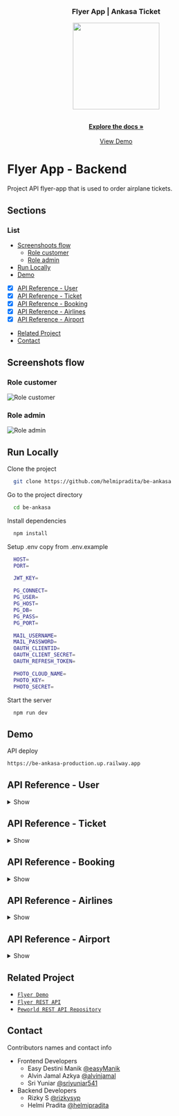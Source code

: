 <br />
<p align="center">

  <h3 align="center">Flyer App | Ankasa Ticket</h3>
  <p align="center">
    <image align="center" width="200" src='https://res.cloudinary.com/dnu5su7ft/image/upload/v1674602322/illustration_qhdapw.png' />
  </p>

  <p align="center">
    <br />
    <a href="https://github.com/helmipradita/be-ankasa"><strong>Explore the docs »</strong></a>
    <br />
    <br />
    <a href="https://hire.helmipradita.dev">View Demo</a>
  </p>
</p>




# Flyer App - Backend

Project API flyer-app that is used to order airplane tickets.

## Sections

### List

* [Screenshoots flow](https://github.com/helmipradita/be-ankasa/edit/main/README.md#screenshots-flow)
  * [Role customer](https://github.com/helmipradita/be-ankasa/edit/main/README.md#role-customer)
  * [Role admin](https://github.com/helmipradita/be-ankasa/edit/main/README.md#role-admin)
* [Run Locally](https://github.com/helmipradita/be-ankasa/edit/main/README.md#run-locally)
* [Demo](https://github.com/helmipradita/be-ankasa/edit/main/README.md#demo)
*  [x] [API Reference - User](#api-reference---user)
*  [x] [API Reference - Ticket](#api-reference---ticket)
*  [x] [API Reference - Booking](#api-reference---booking)
*  [x] [API Reference - Airlines](#api-reference---airlines)
*  [x] [API Reference - Airport](#api-reference---airport)
* [Related Project](#related-project)
* [Contact](#contact)

## Screenshots flow

### Role customer
![Role customer](https://res.cloudinary.com/dnu5su7ft/image/upload/v1671872611/Untitled_Diagram-Role_Customer.drawio_gugkco.png)

### Role admin
![Role admin](https://res.cloudinary.com/dnu5su7ft/image/upload/v1671872590/Untitled_Diagram-Role_Admin.drawio_zhxutn.png)


## Run Locally

Clone the project

```bash
  git clone https://github.com/helmipradita/be-ankasa
```

Go to the project directory

```bash
  cd be-ankasa
```

Install dependencies

```bash
  npm install
```

Setup .env copy from .env.example

```bash
  HOST=
  PORT=

  JWT_KEY=

  PG_CONNECT=
  PG_USER=
  PG_HOST=
  PG_DB=
  PG_PASS=
  PG_PORT=

  MAIL_USERNAME=
  MAIL_PASSWORD=
  OAUTH_CLIENTID=
  OAUTH_CLIENT_SECRET=
  OAUTH_REFRESH_TOKEN=

  PHOTO_CLOUD_NAME=
  PHOTO_KEY=
  PHOTO_SECRET=
```

Start the server

```bash
  npm run dev
```

## Demo

API deploy 

```bash
https://be-ankasa-production.up.railway.app
```

## API Reference - User

<details>
<summary>Show</summary>
<br>

#### Register customer

```
  POST /user/register/customer
```

Field body form

| Field      | Type     | Description                     |
| :--------- | :------- | :------------------------------ |
| `fullname` | `string` | **Required**. fullname          |
| `email`    | `string` | **Required**. with format email |
| `password` | `string` | **Required**. password          |

Response 200

```json
{
  "success": true,
  "statusCode": 200,
  "data": {
    "email": "helmipradit.aa@gmail.com"
  },
  "message": "register success please check your email"
}
```

#### Register admin

```
  POST /user/register/admin
```

Field body form

| Field      | Type     | Description                     |
| :--------- | :------- | :------------------------------ |
| `fullname` | `string` | **Required**. fullname          |
| `email`    | `string` | **Required**. with format email |
| `password` | `string` | **Required**. password          |

Response 200

```json
{
  "success": true,
  "statusCode": 200,
  "data": {
    "email": "helmipradit.aa@gmail.com"
  },
  "message": "register success please check your email"
}
```

#### Verification

```
  POST /user/verification
```

Field body form

| Field   | Type     | Description                            |
| :------ | :------- | :------------------------------------- |
| `email` | `string` | **Required**. with format email        |
| `otp`   | `string` | **Required**. otp get from inbox email |

Response 200

```json
{
  "success": true,
  "statusCode": 200,
  "data": "helmipradit.aa@gmail.com",
  "message": " verification email success"
}
```

#### Forgot password

```
  POST /user/forgot-password
```

Field body form

| Field   | Type     | Description                     |
| :------ | :------- | :------------------------------ |
| `email` | `string` | **Required**. with format email |

Response 200

```json
{
  "success": true,
  "statusCode": 200,
  "data": null,
  "message": "send email success"
}
```

#### Reset password

```
  POST /user/reset-password/:token
```

Field body form

| Field   | Type     | Description                              |
| :------ | :------- | :--------------------------------------- |
| `token` | `string` | **Required**. token get from inbox email |
| `email` | `string` | **Required**. email |
| `password` | `string` | **Required**. password |

Response 200

```json
{
  "success": true,
  "statusCode": 200,
  "data": null,
  "message": "change password success"
}
```

#### Login

```
  POST /user/login
```

Field body form

| Field      | Type     | Description                     |
| :--------- | :------- | :------------------------------ |
| `email`    | `string` | **Required**. with format email |
| `password` | `string` | **Required**. password          |

Response 200

```json
{
  "success": true,
  "statusCode": 200,
  "data": {
    "id": "a4410b5a-548a-4166-8529-f174b52b5c10",
    "fullname": "Helmi Pradita",
    "email": "helmipradit.aa@gmail.com",
    "phone": null,
    "city": null,
    "address": null,
    "poscode": null,
    "photo": "https://res.cloudinary.com/dnu5su7ft/image/upload/v1671602986/flyer/default_profile.png",
    "role": "customer",
    "otp_expired": null,
    "token": "eyJhbGciOiJIUzI1NiIsInR5cCI6IkpXVCJ9.eyJpZCI6ImE0NDEwYjVhLTU0OGEtNDE2Ni04NTI5LWYxNzRiNTJiNWMxMCIsImZ1bGxuYW1lIjoiSGVsbWkgUHJhZGl0YSIsImVtYWlsIjoiaGVsbWlwcmFkaXQuYWFAZ21haWwuY29tIiwicm9sZSI6ImN1c3RvbWVyIiwiaWF0IjoxNjcxNzcwMjgyLCJleHAiOjE2NzE3NzM4ODJ9.riNMHgqZEepvodUdyAdUHTU6yJZVdyCZ5wfES8DouPo",
    "refreshToken": "eyJhbGciOiJIUzI1NiIsInR5cCI6IkpXVCJ9.eyJpZCI6ImE0NDEwYjVhLTU0OGEtNDE2Ni04NTI5LWYxNzRiNTJiNWMxMCIsImZ1bGxuYW1lIjoiSGVsbWkgUHJhZGl0YSIsImVtYWlsIjoiaGVsbWlwcmFkaXQuYWFAZ21haWwuY29tIiwicm9sZSI6ImN1c3RvbWVyIiwiaWF0IjoxNjcxNzcwMjgyLCJleHAiOjE2NzE4NTY2ODJ9.JYirZIOVxl3P2zs_-mhILzWY7k83H-NWnqWTAAHz97A"
  },
  "message": "login success"
}
```

#### Get profile user

```
  GET /user/profile
```

Field auth

| Field    | Type     | Description                             |
| :------- | :------- | :-------------------------------------- |
| `bearer` | `string` | **Required**. token from response login |

Response 200

```json
{
  "success": true,
  "statusCode": 200,
  "data": {
    "id": "a4410b5a-548a-4166-8529-f174b52b5c10",
    "fullname": "Helmi Pradita",
    "email": "helmipradit.aa@gmail.com",
    "phone": null,
    "city": null,
    "address": null,
    "poscode": null,
    "photo": "https://res.cloudinary.com/dnu5su7ft/image/upload/v1671602986/flyer/default_profile.png",
    "role": "customer"
  },
  "message": "get data success"
}
```

#### Edit profile user

```
  PUT /user/profile
```

Field auth

| Field    | Type     | Description                             |
| :------- | :------- | :-------------------------------------- |
| `bearer` | `string` | **Required**. token from response login |

Field body form

| Field      | Type     | Description            |
| :--------- | :------- | :--------------------- |
| `fullname` | `string` | **Required**. fullname |
| `phone`    | `number` | **Required**. phone    |
| `city`     | `string` | **Required**. city     |
| `address`  | `string` | **Required**. address  |
| `poscode`  | `number` | **Required**. poscode  |
| `photo`    | `file`   | **Required**. photo    |

Response 200

```json
{
  "success": true,
  "statusCode": 200,
  "data": {
    "id": "a4410b5a-548a-4166-8529-f174b52b5c10",
    "fullname": "Helmi Pradita Customer",
    "phone": "085708572498",
    "city": "Mojokerto",
    "address": "JL Anggrek No 2",
    "poscode": "61634",
    "photo": "http://res.cloudinary.com/dtow6mgju/image/upload/v1671770615/toko/r0swumqhzuhczhv6iguu.png"
  },
  "message": "update data success"
}
```

</details>


## API Reference - Ticket

<details>
<summary>Show</summary>
<br>

#### Insert ticket

```
  POST /ticket/add
```

Field auth

| Field    | Type     | Description                                                    |
| :------- | :------- | :------------------------------------------------------------- |
| `bearer` | `string` | **Required**. token from response login, only admin can insert |

Field body form 

| Field            | Type       | Description                                       |
| :--------------- | :--------- | :------------------------------------------------ |
| `airlines_id`    | `string`   | **Required**. get from airlines                   |
| `departure_id` | `string`   | **Required**. departure_id                      |
| `arrival_id`   | `string`   | **Required**. arrival_id                        |
| `departure`      | `timestap` | **Required**. departure with format date and time |
| `arrive`         | `timestap` | **Required**. arrive with format date and time    |
| `price`          | `number`   | **Required**. price                               |
| `stock`          | `number`   | **Required**. stock                               |
| `gate`           | `number`   | **Required**. gate                                |
| `terminal`       | `string`   | **Required**. terminal                            |
| `type`           | `string`   | **Required**. type airlines                       |
| `code`           | `string`   | **Required**. code from combine gate and terminal |

Response 200

```json
{
  "airlines_id": "f248e9f9-6069-47a3-946b-376acdfbba39",
  "departure_id": "eb5f8ab4-fa92-40bc-a3d8-251a110737be",
  "arrival_id": "3182a2a8-0a2e-45e1-8679-c7f454da4960",
  "departure": "2022-12-21 12:44:46.273231",
  "arrive": "2022-12-21 16:44:46.273231",
  "price": "2950",
  "stock": "5",
  "gate": "222",
  "terminal": "1A",
  "type": "Economy",
  "code": "1A-222"
}
```

#### Get all ticket

```
  GET /ticket
```

Field query parameter

| Field       | Type       | Description                                 |
| :---------- | :--------- | :------------------------------------------ |
| `search`    | `string`   | **Default** empty or input name of airlines |
| `sortBy`    | `string`   | **Default** price or input any field        |
| `sortOrder` | `string`   | **Default** DESC or input ASC for sorting   |
| `page`      | `timestap` | **Default** 1 or input any number page      |
| `limit`     | `timestap` | **Default** 5 or input any number limit     |

Response 200

```json
{
    "success": true,
    "statusCode": 200,
    "data": [
        {
            "id": "9e3e5b96-6eed-4a04-9c97-d32048ccc846",
            "id_airlines": "f248e9f9-6069-47a3-946b-376acdfbba39",
            "airlines_name": "Super Air Jet",
            "airlines_logo": "http://res.cloudinary.com/dtow6mgju/image/upload/v1671737200/toko/t5bidqz8xykfaxjljzoa.jpg",
            "departure_name": "Shizuoka",
            "departure_code": "JPN",
            "arrival_name": "China",
            "arrival_code": "CHN",
            "departure": "2022-12-21T12:44:46.273Z",
            "arrive": "2022-12-23T17:45:44.000Z",
            "departure_time": "12:44",
            "arrival_time": "05:45",
            "departure_full": "Wednesday, 21 December  2022",
            "arrival_full": "Friday   , 23 December  2022",
            "travel_time": {
                "days": 2,
                "hours": 5,
                "seconds": 57,
                "milliseconds": 726.769
            },
            "price": 3250,
            "stock": -1,
            "gate": "222",
            "terminal": "1A",
            "type": "Bisnis",
            "code": "1A-222",
            "created_at": "2022-12-24T08:34:32.690Z",
            "updated_at": "2022-12-26T15:30:38.352Z"
        },
        {
            "id": "65bc7905-2802-474a-be2e-b16f7d5acc51",
            "id_airlines": "f248e9f9-6069-47a3-946b-376acdfbba39",
            "airlines_name": "Super Air Jet",
            "airlines_logo": "http://res.cloudinary.com/dtow6mgju/image/upload/v1671737200/toko/t5bidqz8xykfaxjljzoa.jpg",
            "departure_name": "Shizuoka",
            "departure_code": "JPN",
            "arrival_name": "China",
            "arrival_code": "CHN",
            "departure": "2022-12-21T12:44:46.273Z",
            "arrive": "2022-12-21T16:44:46.273Z",
            "departure_time": "12:44",
            "arrival_time": "04:44",
            "departure_full": "Wednesday, 21 December  2022",
            "arrival_full": "Wednesday, 21 December  2022",
            "travel_time": {
                "hours": 4
            },
            "price": 2950,
            "stock": 5,
            "gate": "222",
            "terminal": "1A",
            "type": "Economy",
            "code": "1A-222",
            "created_at": "2022-12-26T16:07:47.224Z",
            "updated_at": null
        },
        {
            "id": "ea226d72-1d77-4910-bd57-111c06de95b5",
            "id_airlines": "f248e9f9-6069-47a3-946b-376acdfbba39",
            "airlines_name": "Super Air Jet",
            "airlines_logo": "http://res.cloudinary.com/dtow6mgju/image/upload/v1671737200/toko/t5bidqz8xykfaxjljzoa.jpg",
            "departure_name": "Shizuoka",
            "departure_code": "JPN",
            "arrival_name": "China",
            "arrival_code": "CHN",
            "departure": "2022-12-21T12:44:46.273Z",
            "arrive": "2022-12-21T14:48:49.000Z",
            "departure_time": "12:44",
            "arrival_time": "02:48",
            "departure_full": "Wednesday, 21 December  2022",
            "arrival_full": "Wednesday, 21 December  2022",
            "travel_time": {
                "hours": 2,
                "minutes": 4,
                "seconds": 2,
                "milliseconds": 726.769
            },
            "price": 2950,
            "stock": 5,
            "gate": "222",
            "terminal": "1A",
            "type": "Economy",
            "code": "1A-222",
            "created_at": "2022-12-24T08:34:49.291Z",
            "updated_at": null
        },
        {
            "id": "58f5fd73-e11f-4d98-858a-0dca0d4f8ce3",
            "id_airlines": "93793e6b-d201-4274-a4cc-7b22ae01646f",
            "airlines_name": "Air Asia",
            "airlines_logo": "http://res.cloudinary.com/dtow6mgju/image/upload/v1671637661/toko/zajtgkjqnpwtog99kn4y.png",
            "departure_name": "Shizuoka",
            "departure_code": "JPN",
            "arrival_name": "Yogyakarta update",
            "arrival_code": "IDN",
            "departure": "2022-12-21T12:44:46.273Z",
            "arrive": "2022-12-26T21:44:59.000Z",
            "departure_time": "12:44",
            "arrival_time": "09:44",
            "departure_full": "Wednesday, 21 December  2022",
            "arrival_full": "Monday   , 26 December  2022",
            "travel_time": {
                "days": 5,
                "hours": 9,
                "seconds": 12,
                "milliseconds": 726.769
            },
            "price": 2720,
            "stock": 9,
            "gate": "111",
            "terminal": "3B",
            "type": "Bisnis",
            "code": "3B-111",
            "created_at": "2022-12-24T08:24:07.312Z",
            "updated_at": null
        }
    ],
    "message": "get ticket success",
    "pagination": {
        "currentPage": 1,
        "limit": 4,
        "totalData": 22,
        "totalPage": 6
    }
}
```

#### Get ticket by id

```
  GET /ticket/:id
```

Field params

| Field | Type     | Description                      |
| :---- | :------- | :------------------------------- |
| `id`  | `string` | **Required**. get from id ticket |

Response 200

```json
{
    "success": true,
    "statusCode": 200,
    "data": {
        "id": "9e3e5b96-6eed-4a04-9c97-d32048ccc846",
        "id_airlines": "f248e9f9-6069-47a3-946b-376acdfbba39",
        "airlines_name": "Super Air Jet",
        "airlines_logo": "http://res.cloudinary.com/dtow6mgju/image/upload/v1671737200/toko/t5bidqz8xykfaxjljzoa.jpg",
        "departure_name": "Shizuoka",
        "departure_code": "JPN",
        "arrival_name": "China",
        "arrival_code": "CHN",
        "departure": "2022-12-21T12:44:46.273Z",
        "arrive": "2022-12-23T17:45:44.000Z",
        "departure_time": "12:44",
        "arrival_time": "05:45",
        "departure_full": "Wednesday, 21 December  2022",
        "price": 3250,
        "stock": -1,
        "gate": "222",
        "terminal": "1A",
        "type": "Bisnis",
        "code": "1A-222",
        "created_at": "2022-12-24T08:34:32.690Z",
        "updated_at": "2022-12-26T15:30:38.352Z"
    },
    "message": "get ticket success"
}
```

#### Update ticket

```
  PUT /ticket/:id
```

Field params

| Field | Type     | Description                      |
| :---- | :------- | :------------------------------- |
| `id`  | `string` | **Required**. get from id ticket |

Field auth

| Field    | Type     | Description                                                    |
| :------- | :------- | :------------------------------------------------------------- |
| `bearer` | `string` | **Required**. token from response login, only admin can insert |

Field body form

| Field            | Type       | Description                                       |
| :--------------- | :--------- | :------------------------------------------------ |
| `departure_id` | `string`   | **Required**. departure_id                      |
| `arrival_id`   | `string`   | **Required**. arrival_id                        |
| `departure`      | `timestap` | **Required**. departure with format date and time |
| `arrive`         | `timestap` | **Required**. arrive with format date and time    |
| `price`          | `number`   | **Required**. price                               |
| `stock`          | `number`   | **Required**. stock                               |

Response 200

```json
{
  "airlines_id": "392241f5-3bcb-4986-901e-bc44f1d705e6",
  "departure_id": "3182a2a8-0a2e-45e1-8679-c7f454da4960",
  "arrival_id": "eb5f8ab4-fa92-40bc-a3d8-251a110737be",
  "departure": "2022-12-21 12:44:46.273231",
  "arrive": "2022-12-23 16:14:26.273231",
  "price": "120",
  "stock": "15",
  "gate": "4",
  "terminal": "1A",
  "type": "Ekonomi",
  "code": "1A-004"
}
```

#### Delete ticket

```
  DELETE /ticket/:id
```

Field params

| Field | Type     | Description                      |
| :---- | :------- | :------------------------------- |
| `id`  | `string` | **Required**. get from id ticket |

Field auth

| Field    | Type     | Description                                                    |
| :------- | :------- | :------------------------------------------------------------- |
| `bearer` | `string` | **Required**. token from response login, only admin can insert |

Response 200

```json
{
    "success": true,
    "statusCode": 200,
    "data": {
        "id": "ad6c1fab-0107-43ec-8f3f-8fe4b03ea8fc",
        "airlines_id": "f248e9f9-6069-47a3-946b-376acdfbba39",
        "departure_id": "eb5f8ab4-fa92-40bc-a3d8-251a110737be",
        "arrival_id": "3182a2a8-0a2e-45e1-8679-c7f454da4960",
        "departure": "2022-12-21T12:44:46.273Z",
        "arrive": "2022-12-21T16:44:46.273Z",
        "price": 2950,
        "stock": 5,
        "gate": "222",
        "terminal": "1A",
        "type": "Economy",
        "code": "1A-222",
        "created_at": "2022-12-26T16:12:36.778Z",
        "updated_at": null
    },
    "message": "delete ticket success"
}
```
</details>



## API Reference - Booking

<details>
<summary>Show</summary>
<br>

#### Insert Booking

```
  POST /order/
```

Field auth

| Field    | Type     | Description                                                              |
| :------- | :------- | :----------------------------------------------------------------------- |
| `bearer` | `string` | **Required**. token from response login, only admin and users can insert |

Field body form

| Field        | Type     | Description                                 |
| :----------- | :------- | :------------------------------------------ |
| `id_users`   | `string` | **Required**. get from Header payload token |
| `id_tickets` | `string` | **Required**. get from tickets              |
| `tittle`     | `string` | **Required**. Passenger Tittle              |
| `name`       | `string` | **Required**. passenger fullname            |
| `country`    | `string` | **Required**. passenger country             |

Response 200

```json
{
  "success": true,
  "statusCode": 200,
  "data": null,
  "message": "BOOKING SUCCESS"
}
```

#### Get All Booking data For Users

Field auth

| Field    | Type     | Description                                                    |
| :------- | :------- | :------------------------------------------------------------- |
| `bearer` | `string` | **Required**. token from response login, only users can see it |

```
  GET /order/users
```

Field query parameter

| Field       | Type     | Description                                     |
| :---------- | :------- | :---------------------------------------------- |
| `search`    | `string` | **Default** empty or input name of arrival city |
| `sortBy`    | `string` | **Default** id or input any field               |
| `sortOrder` | `string` | **Default** DESC or input ASC for sorting       |
| `page`      | `string` | **Default** 1 or input any number page          |
| `limit`     | `string` | **Default** 5 or input any number limit         |

Response 200

```json
{
  "success": true,
  "statusCode": 200,
  "data": [
    {
      "id": "de1ba678-5740-4aa0-a3a2-c6d795da06df",
      "id_users": "1a9e15f4-1935-4878-9cca-0c8ab06c8127",
      "payment": 0,
      "airlines_names": "Air Asia",
      "arrival_city": "Surabaya",
      "departure_city": "Bali",
      "departure": "2022-12-21T05:44:46.273Z",
      "code": "1B-003"
    },
    {
      "id": "4b4c9c0b-4e9e-403c-842b-7dc3f28ab7fe",
      "id_users": "1a9e15f4-1935-4878-9cca-0c8ab06c8127",
      "payment": 0,
      "airlines_names": "Air Asia",
      "arrival_city": "Surabaya",
      "departure_city": "Bali",
      "departure": "2022-12-21T05:44:46.273Z",
      "code": "1B-003"
    },
    {
      "id": "2",
      "id_users": "1a9e15f4-1935-4878-9cca-0c8ab06c8127",
      "payment": 0,
      "airlines_names": "Air Asia",
      "arrival_city": "Surabaya",
      "departure_city": "Bali",
      "departure": "2022-12-21T05:44:46.273Z",
      "code": "1B-003"
    },
    {
      "id": "1",
      "id_users": "1a9e15f4-1935-4878-9cca-0c8ab06c8127",
      "payment": 0,
      "airlines_names": "Air Asia",
      "arrival_city": "Surabaya",
      "departure_city": "Bali",
      "departure": "2022-12-21T05:44:46.273Z",
      "code": "1B-003"
    }
  ],
  "message": "GET DATA SUCCESS",
  "pagination": {
    "currentPage": 1,
    "limit": 5,
    "totalData": 6,
    "totalPage": 2
  }
}
```

#### Get All Data Booking For Admin

Field auth

| Field    | Type     | Description                                                    |
| :------- | :------- | :------------------------------------------------------------- |
| `bearer` | `string` | **Required**. token from response login, only admin can see it |

```
  GET /order/admin
```

Field query parameter

| Field       | Type     | Description                               |
| :---------- | :------- | :---------------------------------------- |
| `searchid`  | `string` | **Default** empty or input id of id users |
| `fullname`  | `string` | **Default** empty or input name of users  |
| `tickets`   | `string` | **Default** empty or input id of tickets  |
| `sortBy`    | `string` | **Default** id or input any field         |
| `sortOrder` | `string` | **Default** DESC or input ASC for sorting |
| `page`      | `string` | **Default** 1 or input any number page    |
| `limit`     | `string` | **Default** 5 or input any number limit   |

Response 200

```json
{
  "success": true,
  "statusCode": 200,
  "data": [
    {
      "id": "de1ba678-5740-4aa0-a3a2-c6d795da06df",
      "id_users": "1a9e15f4-1935-4878-9cca-0c8ab06c8127",
      "id_tickets": "d9047ca3-f16f-4df8-9a25-b07871e4f4c3",
      "payment": 0,
      "airlines_names": "Air Asia",
      "fullname": "Helmi Pradita",
      "arrival_city": "Surabaya",
      "departure_city": "Bali",
      "departure": "2022-12-21T05:44:46.273Z"
    },
    {
      "id": "4b4c9c0b-4e9e-403c-842b-7dc3f28ab7fe",
      "id_users": "1a9e15f4-1935-4878-9cca-0c8ab06c8127",
      "id_tickets": "d9047ca3-f16f-4df8-9a25-b07871e4f4c3",
      "payment": 0,
      "airlines_names": "Air Asia",
      "fullname": "Helmi Pradita",
      "arrival_city": "Surabaya",
      "departure_city": "Bali",
      "departure": "2022-12-21T05:44:46.273Z"
    },
    {
      "id": "2",
      "id_users": "1a9e15f4-1935-4878-9cca-0c8ab06c8127",
      "id_tickets": "d9047ca3-f16f-4df8-9a25-b07871e4f4c3",
      "payment": 0,
      "airlines_names": "Air Asia",
      "fullname": "Helmi Pradita",
      "arrival_city": "Surabaya",
      "departure_city": "Bali",
      "departure": "2022-12-21T05:44:46.273Z"
    },
    {
      "id": "1",
      "id_users": "1a9e15f4-1935-4878-9cca-0c8ab06c8127",
      "id_tickets": "d9047ca3-f16f-4df8-9a25-b07871e4f4c3",
      "payment": 0,
      "airlines_names": "Air Asia",
      "fullname": "Helmi Pradita",
      "arrival_city": "Surabaya",
      "departure_city": "Bali",
      "departure": "2022-12-21T05:44:46.273Z"
    }
  ],
  "message": "GET DATA SUCCESS",
  "pagination": {
    "currentPage": 1,
    "limit": 5,
    "totalData": 6,
    "totalPage": 2
  }
}
```

#### Update Booking

```
  PUT order/:id
```

Field params

| Field | Type     | Description                      |
| :---- | :------- | :------------------------------- |
| `id`  | `string` | **Required**. get from id orders |

Field auth

| Field    | Type     | Description                                                                 |
| :------- | :------- | :-------------------------------------------------------------------------- |
| `bearer` | `string` | **Required**. token from response login, only admin and customer can update |

Field body form

| Field     | Type     | Description                      |
| :-------- | :------- | :------------------------------- |
| `tittle`  | `string` | **Required**. Passenger Tittle   |
| `name`    | `string` | **Required**. passenger fullname |
| `country` | `string` | **Required**. passenger country  |

Response 200

```json
{
  "success": true,
  "statusCode": 200,
  "data": {
    "id": "1",
    "tittle": "MR",
    "name": "Johny Handshome",
    "country": "Purbalingga"
  },
  "message": "UPDATE BOOKING SUCCESS"
}
```

#### Delete Booking

```
  DELETE /order/:id
```

Field params

| Field | Type     | Description                       |
| :---- | :------- | :-------------------------------- |
| `id`  | `string` | **Required**. get from id booking |

Field auth

| Field    | Type     | Description                                                    |
| :------- | :------- | :------------------------------------------------------------- |
| `bearer` | `string` | **Required**. token from response login, only admin can delete |

Response 200

```json
{
  "success": true,
  "statusCode": 200,
  "data": null,
  "message": "delete data success"
}
```

#### Update Booking Status Payment

```
  PUT order/payment/:id
```

Field params

| Field | Type     | Description                      |
| :---- | :------- | :------------------------------- |
| `id`  | `string` | **Required**. get from id orders |

Field auth

| Field    | Type     | Description                                                                 |
| :------- | :------- | :-------------------------------------------------------------------------- |
| `bearer` | `string` | **Required**. token from response login, only admin and customer can update |

Response 200

```json
{
  "success": true,
  "statusCode": 200,
  "data": null,
  "message": "UPDATE STATUS PAYMENT SUCCESS"
}
```

#### Get Detail Booking

Field auth

| Field    | Type     | Description                                                           |
| :------- | :------- | :-------------------------------------------------------------------- |
| `bearer` | `string` | **Required**. token from response login, only admin and users can see |

```
  GET /order/detail/:id
```

Field params

| Field | Type     | Description                       |
| :---- | :------- | :-------------------------------- |
| `id`  | `string` | **Required**. get from id booking |

Response 200

```json
{
    "success": true,
    "statusCode": 200,
    "data": [
        {
            "id": "b8449683-3731-462c-a66a-f14293114996",
            "id_users": "cc7e4dbd-dc46-4015-9b09-b2a72e0595d9",
            "fullname": "Helmi Pradita Admin",
            "id_tickets": "9e3e5b96-6eed-4a04-9c97-d32048ccc846",
            "airlines_names": "Super Air Jet",
            "departure_name": "China",
            "departure_code": "CHN",
            "arrival_name": "Shizuoka",
            "arrival_code": "JPN",
            "departure": "2022-12-21T12:44:46.273Z",
            "arrive": "2022-12-23T16:14:26.273Z",
            "departure_full": "Wednesday, 21 December  22",
            "departure_time": "12:44",
            "gate": "4",
            "terminal": "1A",
            "type": "Ekonomi",
            "code": "1A-004",
            "passenger_tittle": "Mr",
            "passenger_name": "alvin",
            "passenger_country": "france",
            "payment": 0
        }
    ],
    "message": "GET DATA SUCCESS"
}
```
</details>


## API Reference - Airlines

<details>
<summary>Show</summary>
<br>

#### Insert Airlines

Field auth

| Field    | Type     | Description                                                |
| :------- | :------- | :--------------------------------------------------------- |
| `bearer` | `string` | **Required**. token from response login, only admin insert |

```
  POST /airlines
```

Field body form

| Field         | Type     | Description                            |
| :------------ | :------- | :------------------------------------- |
| `ai_name`     | `string` | **Required**. Airlines Name            |
| `logo`        | `file`   | **Required**. file with Image Format   |
| `pic`         | `string` | **Required**. name of person in charge |
| `phonenumber` | `string` | **Required**. phonenumber              |

Response 200

```json
{
  "success": true,
  "statusCode": 200,
  "data": {
    "id": "69166b54-33b3-4611-9b3c-041b8093f2df",
    "ai_name": "Japan Airlines",
    "logo": "http://res.cloudinary.com/dtow6mgju/image/upload/v1671788344/toko/cvqfp8v4zrh2rvtktl46.png",
    "pic": "Takuya Hiroshima",
    "phonenumber": "021876525"
  },
  "message": "ADD AIRLINES DATA SUCCESS"
}
```

#### Update Airlanes

Field auth

| Field    | Type     | Description                                                    |
| :------- | :------- | :------------------------------------------------------------- |
| `bearer` | `string` | **Required**. token from response login, only admin can update |

```
  PUT /airlines
```

Field body form

| Field         | Type     | Description                            |
| :------------ | :------- | :------------------------------------- |
| `ai_name`     | `string` | **Required**. Airlines Name            |
| `logo`        | `file`   | **Required**. file with Image Format   |
| `pic`         | `string` | **Required**. name of person in charge |
| `phonenumber` | `string` | **Required**. phonenumber              |

Response 200

```json
{
  "success": true,
  "statusCode": 200,
  "data": null,
  "message": "UPDATE AIRLINES DATA SUCCESS"
}
```

#### Update Airlanes

Field auth

| Field    | Type     | Description                                                    |
| :------- | :------- | :------------------------------------------------------------- |
| `bearer` | `string` | **Required**. token from response login, only admin can delete |

```
  DELETE /airlines/:id
```

Field params

| Field | Type     | Description                        |
| :---- | :------- | :--------------------------------- |
| `id`  | `string` | **Required**. get from id airlines |

Response 200

```json
{
  "success": true,
  "statusCode": 200,
  "data": null,
  "message": "DELETE AIRLINES DATA SUCCESS"
}
```

#### Get Detail Airlines

```
  GET /airlines/detail/:id
```

Field params

| Field | Type     | Description                        |
| :---- | :------- | :--------------------------------- |
| `id`  | `string` | **Required**. get from id airlines |

Response 200

```json
{
  "success": true,
  "statusCode": 200,
  "data": [
    {
      "id": "f248e9f9-6069-47a3-946b-376acdfbba39",
      "airlines_names": "Super Air Jet",
      "logo": "http://res.cloudinary.com/dtow6mgju/image/upload/v1671737200/toko/t5bidqz8xykfaxjljzoa.jpg",
      "pic": "Rusdi Kirana",
      "phonenumber": "32145678",
      "created_at": "2022-12-22T12:26:41.355Z",
      "update_at": null
    }
  ],
  "message": "GET AIRLINES DATA SUCCESS"
}
```

#### Get all Airlines data

```
  GET /airlines
```

Field query parameter

| Field       | Type      | Description                                 |
| :---------- | :-------- | :------------------------------------------ |
| `search`    | `string`  | **Default** empty or input name of airlines |
| `sortBy`    | `string`  | **Default** price or input any field        |
| `sortOrder` | `string`  | **Default** DESC or input ASC for sorting   |
| `page`      | `integer` | **Default** 1 or input any number page      |
| `limit`     | `integer` | **Default** 5 or input any number limit     |

Response 200

```json
{
  "success": true,
  "statusCode": 200,
  "data": [
    {
      "id": "f248e9f9-6069-47a3-946b-376acdfbba39",
      "airlines_names": "Super Air Jet",
      "logo": "http://res.cloudinary.com/dtow6mgju/image/upload/v1671737200/toko/t5bidqz8xykfaxjljzoa.jpg",
      "pic": "Rusdi Kirana",
      "phonenumber": "32145678",
      "created_at": "2022-12-22T12:26:41.355Z",
      "update_at": null
    },
    {
      "id": "bfafa1b8-979b-4a59-99a7-48080645b8ca",
      "airlines_names": "Super Air Jet ",
      "logo": "http://res.cloudinary.com/dtow6mgju/image/upload/v1671737214/toko/ywo8gdr9vk6zenrlxmug.jpg",
      "pic": "Rusdi Kirana",
      "phonenumber": "32145678",
      "created_at": "2022-12-22T12:26:55.486Z",
      "update_at": null
    },
    {
      "id": "93793e6b-d201-4274-a4cc-7b22ae01646f",
      "airlines_names": "Air Asia",
      "logo": "http://res.cloudinary.com/dtow6mgju/image/upload/v1671637661/toko/zajtgkjqnpwtog99kn4y.png",
      "pic": "Sumanto Putra Kusuma",
      "phonenumber": "218786232",
      "created_at": "2022-12-21T08:47:42.638Z",
      "update_at": null
    },
    {
      "id": "3abae5b7-f5bd-4e9e-bc7b-3ce1bc0bf1f0",
      "airlines_names": "Lion Air",
      "logo": "http://res.cloudinary.com/dtow6mgju/image/upload/v1671637485/toko/i8xpvrukruihmwbtbods.png",
      "pic": "Mercusuar Malarange",
      "phonenumber": "218786",
      "created_at": "2022-12-21T08:44:46.273Z",
      "update_at": null
    },
    {
      "id": "392241f5-3bcb-4986-901e-bc44f1d705e6",
      "airlines_names": "Garuda Indonesia",
      "logo": "http://res.cloudinary.com/dtow6mgju/image/upload/v1671638721/toko/scjbbrcuczrp5qlhrha6.png",
      "pic": "Mercusuar Malarange",
      "phonenumber": "218786",
      "created_at": "2022-12-21T08:46:30.676Z",
      "update_at": "2022-12-21T09:04:27.978Z"
    }
  ],
  "message": "get airlines data success",
  "pagination": {
    "currentPage": 1,
    "limit": 5,
    "totalData": 6,
    "totalPage": 2
  }
}
```
</details>

## API Reference - Airport

<details>
<summary>Show</summary>
<br>

#### Insert Airport

Field auth

| Field    | Type     | Description                                                |
| :------- | :------- | :--------------------------------------------------------- |
| `bearer` | `string` | **Required**. token from response login, only admin insert |

```
  POST /airport
```

Field body form

| Field         | Type     | Description                            |
| :------------ | :------- | :------------------------------------- |
| `name`     | `string` | **Required**. Airport Name            |
| `code`        | `file`   | **Required**. Code of Airport code format IATA   |
| `photo`         | `string` | **Required**. Photo airport |

Response 200

```json
{
    "success": true,
    "statusCode": 200,
    "data": {
        "id": "5a5dbfce-9aa3-4e95-988c-787d46be0e6d",
        "name": "Hangul",
        "code": "ICN",
        "photo": "http://res.cloudinary.com/dtow6mgju/image/upload/v1672071951/toko/qey96evhwwiqecpusxr9.jpg"
    },
    "message": "insert airport success"
}
```

#### Update Airlanes

Field auth

| Field    | Type     | Description                                                    |
| :------- | :------- | :------------------------------------------------------------- |
| `bearer` | `string` | **Required**. token from response login, only admin can update |

Field params

| Field | Type     | Description                      |
| :---- | :------- | :------------------------------- |
| `id`  | `string` | **Required**. get from id airport |


```
  PUT /airport/:id
```

Field body form

| Field         | Type     | Description                            |
| :------------ | :------- | :------------------------------------- |
| `name`     | `string` | **Required**. Airport Name            |
| `code`        | `file`   | **Required**. Code of Airport code format IATA   |
| `photo`         | `string` | **Required**. Photo airport |

Response 200

```json
{
    "success": true,
    "statusCode": 200,
    "data": {
        "id": "d2191d94-970f-40e1-9563-c0f59e852efb",
        "name": "Yogyakarta update baru",
        "code": "HND",
        "photo": "http://res.cloudinary.com/dtow6mgju/image/upload/v1672072745/toko/esl8sbmhrfjua3d85ezx.jpg"
    },
    "message": "edit airport success"
}
```

#### Delete Airport

Field auth

| Field    | Type     | Description                                                    |
| :------- | :------- | :------------------------------------------------------------- |
| `bearer` | `string` | **Required**. token from response login, only admin can delete |

```
  DELETE /airport/:id
```

Field params

| Field | Type     | Description                        |
| :---- | :------- | :--------------------------------- |
| `id`  | `string` | **Required**. get from id airport |

Response 200

```json
{
    "success": true,
    "statusCode": 200,
    "data": {
        "id": "6f7d5b75-6617-464b-84d8-f0b22fb66f81",
        "name": "Hangul",
        "code": "ICN",
        "photo": "http://res.cloudinary.com/dtow6mgju/image/upload/v1672072815/toko/aw74nwne8ot6pfgs7u4n.jpg",
        "created_at": "2022-12-26T16:40:15.877Z",
        "updated_at": null
    },
    "message": "delete airport success"
}
```

#### Get Detail Airport

```
  GET /airport/:id
```

Field params

| Field | Type     | Description                        |
| :---- | :------- | :--------------------------------- |
| `id`  | `string` | **Required**. get from id airport |

Response 200

```json
{
    "success": true,
    "statusCode": 200,
    "data": {
        "id": "0bff71b1-d83c-49ce-a200-59d5d1adb9e2",
        "name": "Tanggerang",
        "code": "IDN",
        "photo": "http://res.cloudinary.com/dtow6mgju/image/upload/v1671854918/toko/y4jbrnnmxzefuzhknmga.jpg",
        "created_at": "2022-12-24T04:08:38.704Z",
        "updated_at": null
    },
    "message": "get airport success"
}
```

#### Get all Airport data

```
  GET /airport
```

Field query parameter

| Field       | Type      | Description                                 |
| :---------- | :-------- | :------------------------------------------ |
| `search`    | `string`  | **Default** empty or input name of airport |
| `sortBy`    | `string`  | **Default** price or input any field        |
| `sortOrder` | `string`  | **Default** DESC or input ASC for sorting   |
| `page`      | `integer` | **Default** 1 or input any number page      |
| `limit`     | `integer` | **Default** 5 or input any number limit     |

Response 200

```json
{
    "success": true,
    "statusCode": 200,
    "data": [
        {
            "id": "d2191d94-970f-40e1-9563-c0f59e852efb",
            "name": "Yogyakarta update baru",
            "code": "HND",
            "photo": "http://res.cloudinary.com/dtow6mgju/image/upload/v1672072745/toko/esl8sbmhrfjua3d85ezx.jpg",
            "created_at": "2022-12-24T04:10:09.741Z",
            "updated_at": "2022-12-26T16:39:05.932Z"
        },
        {
            "id": "0bff71b1-d83c-49ce-a200-59d5d1adb9e2",
            "name": "Tanggerang",
            "code": "IDN",
            "photo": "http://res.cloudinary.com/dtow6mgju/image/upload/v1671854918/toko/y4jbrnnmxzefuzhknmga.jpg",
            "created_at": "2022-12-24T04:08:38.704Z",
            "updated_at": null
        },
        {
            "id": "0d3cc545-6ba4-4956-aa1e-ea3310a85e8c",
            "name": "Sidoarjo",
            "code": "IDN",
            "photo": "http://res.cloudinary.com/dtow6mgju/image/upload/v1671854403/toko/sgxof2qxobxbhedtfbm8.jpg",
            "created_at": "2022-12-24T04:00:05.195Z",
            "updated_at": null
        },
        {
            "id": "eb5f8ab4-fa92-40bc-a3d8-251a110737be",
            "name": "Shizuoka",
            "code": "JPN",
            "photo": "http://res.cloudinary.com/dtow6mgju/image/upload/v1671855415/toko/flhnvrnwjvqwhpjxovfu.jpg",
            "created_at": "2022-12-24T04:16:55.854Z",
            "updated_at": null
        }
    ],
    "message": "get airport success",
    "pagination": {
        "currentPage": 1,
        "limit": 4,
        "totalData": 15,
        "totalPage": 4
    }
}
```
</details>

## Related Project
* [`Flyer Demo`](https://ankasa.rizkyproject.my.id/login)
* [`Flyer REST API`](https://be-ankasa-production.up.railway.app/ticket)
* [`Peworld REST API Repository`](https://github.com/helmipradita/be-ankasa)

## Contact

Contributors names and contact info

* Frontend Developers
  * Easy Destini Manik [@easyManik](https://github.com/easyManik)
  * Alvin Jamal Azkya [@alvinjamal](https://github.com/alvinjamal)
  * Sri Yuniar [@sriyuniar541](https://github.com/sriyuniar541)
* Backend Developers
  * Rizky S [@rizkysyp](https://github.com/rizkysyp)
  * Helmi Pradita [@helmipradita](https://github.com/helmipradita)
